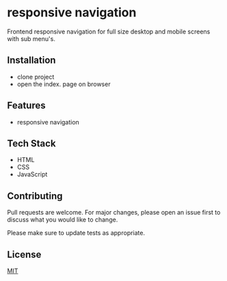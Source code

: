 # responsive navigation

Frontend responsive navigation for full size desktop and mobile screens with sub menu's.

## Installation

- clone project
- open the index. page on browser

## Features

- responsive navigation

## Tech Stack
- HTML
- CSS
- JavaScript



## Contributing
Pull requests are welcome. For major changes, please open an issue first to discuss what you would like to change.

Please make sure to update tests as appropriate.

## License
[MIT](https://choosealicense.com/licenses/mit/)